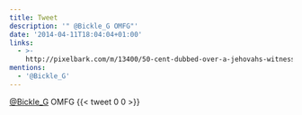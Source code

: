 ```yaml
---
title: Tweet
description: '" @Bickle_G OMFG"'
date: '2014-04-11T18:04:04+01:00'
links:
  - >-
    http://pixelbark.com/m/13400/50-cent-dubbed-over-a-jehovahs-witnesses-trying-to-get-deaf-people-to-stop-masturbating
mentions:
  - '@Bickle_G'
---
```

 [@Bickle_G](https://twitter.com/@Bickle_G) OMFG
      {{< tweet 0 0 >}}
    
